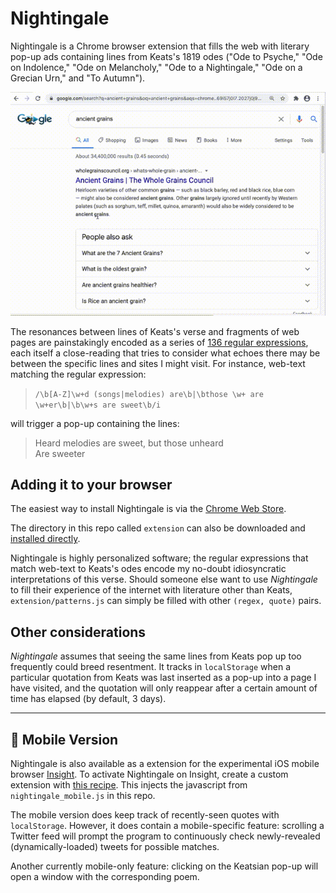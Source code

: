 # Nightingale

Nightingale is a Chrome browser extension that fills the web with literary pop-up ads containing lines from Keats's 1819 odes ("Ode to Psyche," "Ode on Indolence," "Ode on Melancholy," "Ode to a Nightingale," "Ode on a Grecian Urn," and "To Autumn").

![](keatsdemo.gif)

The resonances between lines of Keats's verse and fragments of web pages are painstakingly encoded as a series of [136 regular expressions](https://github.com/kbooten/nightingale/blob/master/extension/patterns.js), each itself a close-reading that tries to consider what echoes there may be between the specific lines and sites I might visit.  For instance, web-text matching the regular expression:

>`/\b[A-Z]\w+d (songs|melodies) are\b|\bthose \w+ are \w+er\b|\b\w+s are sweet\b/i`

will trigger a pop-up containing the lines:

>Heard melodies are sweet, but those unheard  
>Are sweeter  


## Adding it to your browser

The easiest way to install Nightingale is via the [Chrome Web Store](https://chrome.google.com/webstore/detail/nightingale/pplgdlbjfaoofpejfjebjgbjfabadnej). 

The directory in this repo called `extension` can also be downloaded and [installed directly](https://webkul.com/blog/how-to-install-the-unpacked-extension-in-chrome/). 

Nightingale is highly personalized software; the regular expressions that match web-text to Keats's odes encode my no-doubt idiosyncratic interpretations of this verse.  Should someone else want to use *Nightingale* to fill their experience of the internet with literature other than Keats, `extension/patterns.js` can simply be filled with other `(regex, quote)` pairs. 

## Other considerations

*Nightingale* assumes that seeing the same lines from Keats pop up too frequently could breed resentment. It tracks in `localStorage` when a particular quotation from Keats was last inserted as a pop-up into a page I have visited, and the quotation will only reappear after a certain amount of time has elapsed (by default, 3 days). 

***

## 📱 Mobile Version

Nightingale is also available as a extension for the experimental iOS mobile browser [Insight](https://insightbrowser.com/).  To activate Nightingale on Insight, create a custom extension with [this recipe](https://extensions.insightbrowser.com/extend/4897a82f47).  This injects the javascript from `nightingale_mobile.js` in this repo.  

The mobile version does keep track of recently-seen quotes with `localStorage`.  However, it does contain a mobile-specific feature: scrolling a Twitter feed will prompt the program to continuously check newly-revealed (dynamically-loaded) tweets for possible matches.  

Another currently mobile-only feature: clicking on the Keatsian pop-up will open a window with the corresponding poem.  








